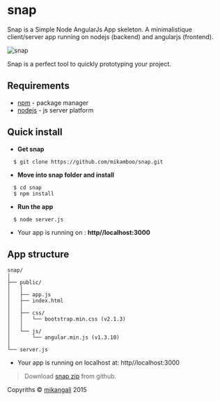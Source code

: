# snap

Snap is a Simple Node AngularJs App skeleton.
A minimalistique client/server app running on nodejs (backend) and angularjs (frontend).

![snap](http://www.mikangali.com/wp-content/uploads/2015/01/snap.jpg.jpg)

Snap is a perfect tool to quickly prototyping your project.

## Requirements

* [npm](https://www.npmjs.com/) - package manager
* [nodejs](http://nodejs.org/) - js server platform

## Quick install

* __Get snap__

```
  $ git clone https://github.com/mikamboo/snap.git
```

* __Move into snap folder and install__

```
  $ cd snap
  $ npm install
```

* __Run the app__

```
  $ node server.js
```
* Your app is running on : **http//localhost:3000**

## App structure

	snap/
	│
	├── public/ 
	│   │
	│   ├──	app.js
	│   ├──	index.html
	│   │
	│   ├── css/
	│   │   └── bootstrap.min.css (v2.1.3)
	│   │
	│   └── js/ 	 
	│   	└── angular.min.js (v1.3.10)
	│
	└── server.js 

* Your app is running on localhost at: http//localhost:3000

> Download [snap zip](https://github.com/mikamboo/snap/archive/master.zip) from github.

Copyriths &copy; <a href="mikangali.com">mikangali</a> 2015

